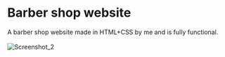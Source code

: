 # Barber shop website
A barber shop website made in HTML+CSS by me and is fully functional.
<br>
<br>
![Screenshot_2](https://github.com/DarkSaibot/BarberShopWebsite/assets/86971123/1cfc6064-1567-40f7-8cb5-96975d0847bc)

